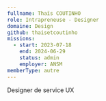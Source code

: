 ```yaml
---
fullname: Thaïs COUTINHO
role: Intrapreneuse - Designer
domaine: Design
github: thaisetcoutinho
missions:
  - start: 2023-07-18
    end: 2024-06-29
    status: admin
    employer: ANSM
memberType: autre
---
```

Designer de service UX